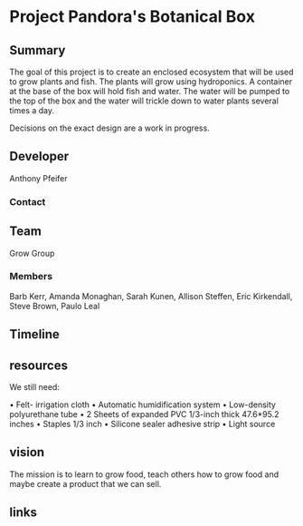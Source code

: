 # Project Pandora's Botanical Box

## Summary
The goal of this project is to create an enclosed ecosystem that will be used to grow plants and fish. The plants will grow using hydroponics. A container at the base of the box will hold fish and water. The water will be pumped to the top of the box and the water will trickle down to water plants several times a day. 

Decisions on the exact design are a work in progress.


## Developer
Anthony Pfeifer
### Contact

## Team 
Grow Group

### Members
Barb Kerr, Amanda Monaghan, Sarah Kunen, Allison Steffen, Eric Kirkendall, Steve Brown, Paulo Leal

## Timeline


## resources

We still need: 

•	Felt- irrigation cloth
•	Automatic humidification system
•	Low-density polyurethane tube
•	2 Sheets of expanded PVC 1/3-inch thick 47.6*95.2 inches
•	Staples 1/3 inch
•	Silicone sealer adhesive strip
•	Light source

## vision

The mission is to learn to grow food, teach others how to grow food and maybe create a product that we can sell.


## links


